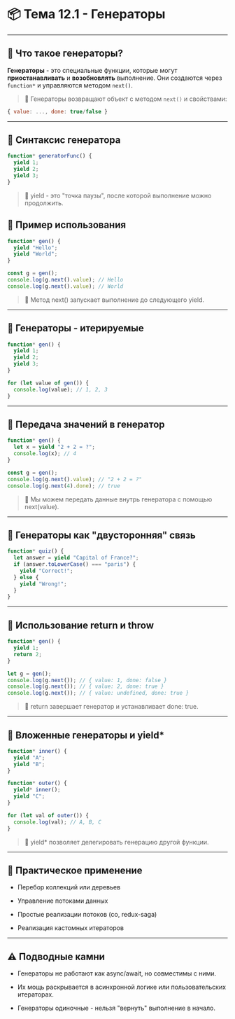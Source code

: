 # 📦 Тема 12.1 - Генераторы

---

## 🔹 Что такое генераторы?

**Генераторы** - это специальные функции, которые могут **приостанавливать** и **возобновлять** выполнение. Они создаются через `function*` и управляются методом `next()`.

> 📌 Генераторы возвращают объект с методом `next()` и свойствами:

```javascript
{ value: ..., done: true/false }
```

---

## 🔹 Синтаксис генератора

```javascript
function* generatorFunc() {
  yield 1;
  yield 2;
  yield 3;
}
```

> 📌 yield - это "точка паузы", после которой выполнение можно продолжить.

## 🔹 Пример использования

```javascript
function* gen() {
  yield "Hello";
  yield "World";
}

const g = gen();
console.log(g.next().value); // Hello
console.log(g.next().value); // World
```

> 📌 Метод next() запускает выполнение до следующего yield.

---

## 🔹 Генераторы - итерируемые

```javascript
function* gen() {
  yield 1;
  yield 2;
  yield 3;
}

for (let value of gen()) {
  console.log(value); // 1, 2, 3
}
```

---

## 🔹 Передача значений в генератор

```javascript
function* gen() {
  let x = yield "2 + 2 = ?";
  console.log(x); // 4
}

const g = gen();
console.log(g.next().value); // "2 + 2 = ?"
console.log(g.next(4).done); // true
```

> 📌 Мы можем передать данные внутрь генератора с помощью next(value).

---

## 🔹 Генераторы как "двусторонняя" связь

```javascript
function* quiz() {
  let answer = yield "Capital of France?";
  if (answer.toLowerCase() === "paris") {
    yield "Correct!";
  } else {
    yield "Wrong!";
  }
}
```

---

## 🔹 Использование return и throw

```javascript
function* gen() {
  yield 1;
  return 2;
}

let g = gen();
console.log(g.next()); // { value: 1, done: false }
console.log(g.next()); // { value: 2, done: true }
console.log(g.next()); // { value: undefined, done: true }
```

> 📌 return завершает генератор и устанавливает done: true.

---

## 🔹 Вложенные генераторы и yield\*

```javascript
function* inner() {
  yield "A";
  yield "B";
}

function* outer() {
  yield* inner();
  yield "C";
}

for (let val of outer()) {
  console.log(val); // A, B, C
}
```

> 📌 yield\* позволяет делегировать генерацию другой функции.

---

## 🔹 Практическое применение

- Перебор коллекций или деревьев

- Управление потоками данных

- Простые реализации потоков (co, redux-saga)

- Реализация кастомных итераторов

---

## ⚠️ Подводные камни

- Генераторы не работают как async/await, но совместимы с ними.

- Их мощь раскрывается в асинхронной логике или пользовательских итераторах.

- Генераторы одиночные - нельзя "вернуть" выполнение в начало.
